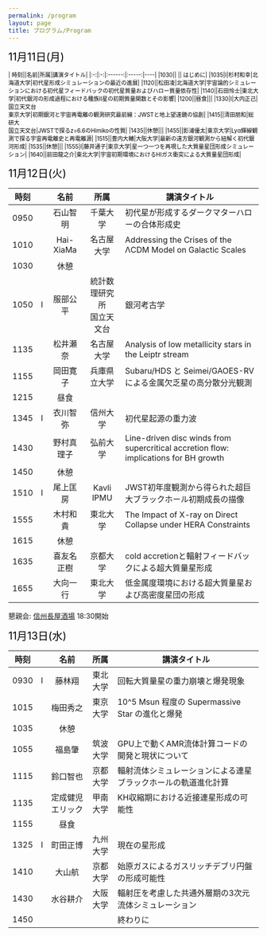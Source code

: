 ```yaml
---
permalink: /program
layout: page
title: プログラム/Program
---
```



<span style="font-size: 150%; color: black;">11月11日(月)</span>

<span style="font-size: 80%; color: black;">
| 時刻||名前|所属|講演タイトル|
|:-:|:-:|:------:|:-----:|----|
|1030||  || はじめに|
|1035|I|杉村和幸|北海道大学|初代星形成シミュレーションの最近の進展|
|1120||松田凌|北海道大学|宇宙論的シミュレーションにおける初代星フィードバックの初代星質量およびハロー質量依存性|
|1140||石田怜士|東北大学|初代銀河の形成過程における種族II星の初期質量関数とその影響|
|1200||昼食|||
|1330|I|大内正己|国立天文台<br>東京大学|初期銀河と宇宙再電離の観測研究最前線：JWSTと地上望遠鏡の協創|
|1415||清田朋和|総研大<br>国立天文台|JWSTで探るz=6.6のHimikoの性質|
|1435||休憩|||
|1455||影浦優太|東京大学|Lyα輝線観測で探る宇宙再電離史と再電離源|
|1515||豊内大輔|大阪大学|最新の遠方銀河観測から紐解く初代銀河形成|
|1535||休憩|||
|1555|I|藤井通子|東京大学|星一つ一つを再現した大質量星団形成シミュレーション|
|1640||前田龍之介|東北大学|宇宙初期環境におけるHIガス衝突による大質量星団形成|
</span>



<span style="font-size: 150%; color: black;">11月12日(火)</span>


| 時刻||名前|所属|講演タイトル|
|:-:|:-:|:------:|:-----:|----|
|0950||石山智明|千葉大学|初代星が形成するダークマターハローの合体形成史|
|1010||Hai-XiaMa|名古屋大学|Addressing the Crises of the ΛCDM Model on Galactic Scales|
|1030||休憩|||
|1050|I|服部公平|統計数理研究所<br>国立天文台|銀河考古学|
|1135||松井瀬奈|名古屋大学|Analysis of low metallicity stars in the Leiptr stream|
|1155||岡田寛子|兵庫県立大学|Subaru/HDS と Seimei/GAOES-RV による金属欠乏星の高分散分光観測|
|1215||昼食|||
|1345|I|衣川智弥|信州大学|初代星起源の重力波|
|1430||野村真理子|弘前大学|Line-driven disc winds from supercritical accretion flow: implications for BH growth|
|1450||休憩|||
|1510|I|尾上匡房|Kavli IPMU|JWST初年度観測から得られた超巨大ブラックホール初期成長の描像|
|1555||木村和貴|東北大学|The Impact of X-ray on Direct Collapse under HERA Constraints|
|1615||休憩|||
|1635||喜友名正樹|京都大学|cold accretionと輻射フィードバックによる超大質量星形成|
|1655||大向一行|東北大学|低金属度環境における超大質量星および高密度星団の形成|

懇親会: [信州長屋酒場](https://marutomisuisan.jpn.com/nagaya-shinsyu/) 18:30開始




<span style="font-size: 150%; color: black;">11月13日(水)</span>


| 時刻||名前|所属|講演タイトル|
|:-:|:-:|:------:|:-----:|----|
|0930|I|藤林翔|東北大学|回転大質量星の重力崩壊と爆発現象|
|1015||梅田秀之|東京大学|10^5 Msun 程度の Supermassive Star の進化と爆発|
|1035||休憩|||
|1055||福島肇|筑波大学|GPU上で動くAMR流体計算コードの開発と現状について|
|1115||鈴口智也|京都大学|輻射流体シミュレーションによる連星ブラックホールの軌道進化計算|
|1135||定成健児エリック|甲南大学|KH収縮期における近接連星形成の可能性|
|1155||昼食|||
|1325|I|町田正博|九州大学|現在の星形成|
|1410||大山航|京都大学|始原ガスによるガスリッチデブリ円盤の形成可能性|
|1430||水谷耕介 |大阪大学|輻射圧を考慮した共通外層期の3次元流体シミュレーション|
|1450||  || 終わりに|


